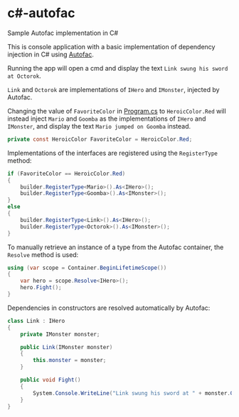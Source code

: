# c#-autofac
Sample Autofac implementation in C#

This is console application with a basic implementation of dependency injection in C# using [Autofac](https://autofac.org/).

Running the app will open a cmd and display the text `Link swung his sword at Octorok`.

`Link` and `Octorok` are implementations of `IHero` and `IMonster`, injected by Autofac.

Changing the value of `FavoriteColor` in [Program.cs](Program.cs) to `HeroicColor.Red` will instead inject `Mario` and `Goomba` as the implementations of `IHero` and `IMonster`, and display the text `Mario jumped on Goomba` instead.

```cs
private const HeroicColor FavoriteColor = HeroicColor.Red;
```

Implementations of the interfaces are registered using the `RegisterType` method:
```cs
if (FavoriteColor == HeroicColor.Red)
{
    builder.RegisterType<Mario>().As<IHero>();
    builder.RegisterType<Goomba>().As<IMonster>();
}
else
{
    builder.RegisterType<Link>().As<IHero>();
    builder.RegisterType<Octorok>().As<IMonster>();
}
```

To manually retrieve an instance of a type from the Autofac container, the `Resolve` method is used:

```cs
using (var scope = Container.BeginLifetimeScope())
{
    var hero = scope.Resolve<IHero>();
    hero.Fight();
}
```

Dependencies in constructors are resolved automatically by Autofac:

```cs
class Link : IHero
{
    private IMonster monster;

    public Link(IMonster monster)
    {
        this.monster = monster;
    }

    public void Fight()
    {
        System.Console.WriteLine("Link swung his sword at " + monster.GetName());
    }
}
```
